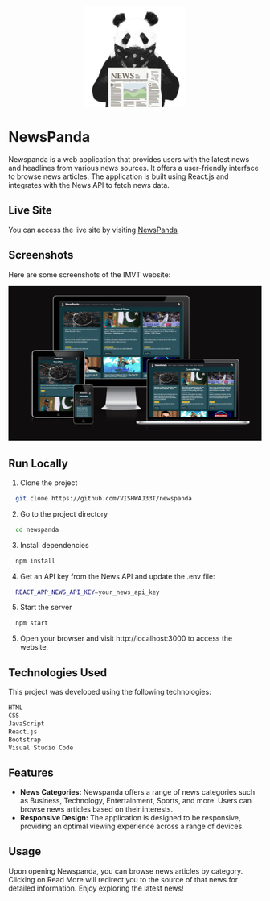 <p align="center">
  <img src=images/logo.png height=200px alt="NewsPanda Logo" >
</p>

# NewsPanda
Newspanda is a web application that provides users with the latest news and headlines from various news sources. It offers a user-friendly interface to browse news articles. The application is built using React.js and integrates with the News API to fetch news data.

## Live Site

You can access the live site by visiting [NewsPanda](https://newsspanda.netlify.app)

## Screenshots

Here are some screenshots of the IMVT website:

![PC](images/responsive%20check.png)


## Run Locally

1. Clone the project

```bash
  git clone https://github.com/VISHWAJ33T/newspanda
```

2. Go to the project directory

```bash
  cd newspanda
```

3. Install dependencies

```bash
  npm install
```
4. Get an API key from the News API and update the .env file:

```bash
  REACT_APP_NEWS_API_KEY=your_news_api_key
```
5. Start the server

```bash
  npm start
```

5. Open your browser and visit http://localhost:3000 to access the website.

## Technologies Used

This project was developed using the following technologies:

    HTML
    CSS
    JavaScript
    React.js
    Bootstrap
    Visual Studio Code


## Features
- **News Categories:** Newspanda offers a range of news categories such as Business, Technology, Entertainment, Sports, and more. Users can browse news articles based on their interests.
- **Responsive Design:** The application is designed to be responsive, providing an optimal viewing experience across a range of devices.


## Usage
Upon opening Newspanda, you can browse news articles by category. Clicking on Read More will redirect you to the source of that news for detailed information. Enjoy exploring the latest news!
